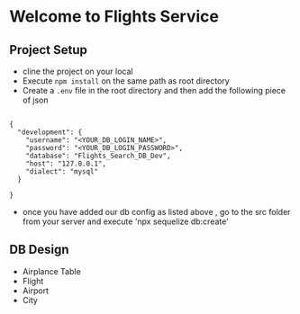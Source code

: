 # Welcome to Flights Service

## Project Setup
- cline the project on your local
- Execute `npm install` on the same path as root directory
- Create a `.env` file in the root directory and then  add the following piece of json

```

{
  "development": {
    "username": "<YOUR_DB_LOGIN_NAME>",
    "password": "<YOUR_DB_LOGIN_PASSWORD>",
    "database": "Flights_Search_DB_Dev",
    "host": "127.0.0.1",
    "dialect": "mysql"
  }
  
}

```

- once you have added our db config as listed above , go to the src folder from your server and execute 'npx sequelize db:create'


## DB Design
  - Airplance Table
  - Flight
  - Airport
  - City